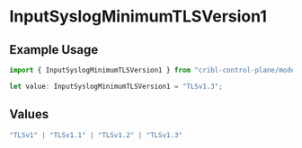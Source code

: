 # InputSyslogMinimumTLSVersion1

## Example Usage

```typescript
import { InputSyslogMinimumTLSVersion1 } from "cribl-control-plane/models";

let value: InputSyslogMinimumTLSVersion1 = "TLSv1.3";
```

## Values

```typescript
"TLSv1" | "TLSv1.1" | "TLSv1.2" | "TLSv1.3"
```